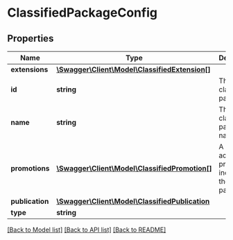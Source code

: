# ClassifiedPackageConfig

## Properties
Name | Type | Description | Notes
------------ | ------------- | ------------- | -------------
**extensions** | [**\Swagger\Client\Model\ClassifiedExtension[]**](ClassifiedExtension.md) |  | [optional] 
**id** | **string** | The classifieds package ID. | 
**name** | **string** | The classifieds package name. | 
**promotions** | [**\Swagger\Client\Model\ClassifiedPromotion[]**](ClassifiedPromotion.md) | A list of additional promotions included in the package. | [optional] 
**publication** | [**\Swagger\Client\Model\ClassifiedPublication**](ClassifiedPublication.md) |  | [optional] 
**type** | **string** |  | 

[[Back to Model list]](../../README.md#documentation-for-models) [[Back to API list]](../../README.md#documentation-for-api-endpoints) [[Back to README]](../../README.md)

